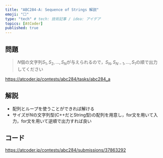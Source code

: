 ```yaml
---
title: "ABC284-A: Sequence of Strings 解説"
emoji: "⬜"
type: "tech" # tech: 技術記事 / idea: アイデア
topics: [AtCoder]
published: true
---
```


## 問題
> $N$個の文字列$S_1,S_2,...,S_N$が与えられるので，$S_N,S_{N-1},...,S_1$の順で出力してください

https://atcoder.jp/contests/abc284/tasks/abc284_a

## 解説
- 配列とループを使うことができれば解ける
- サイズが$N$の文字列型(C++だとString型)の配列を用意し，for文を用いて入力，for文を用いて逆順で出力すれば良い

## コード

https://atcoder.jp/contests/abc284/submissions/37863292
